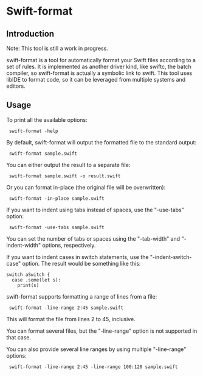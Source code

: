 
# Swift-format

## Introduction

Note: This tool is still a work in progress.

swift-format is a tool for automatically format your Swift files according to a
set of rules. It is implemented as another driver kind, like swiftc, the batch
compiler, so swift-format is actually a symbolic link to swift. This tool uses
libIDE to format code, so it can be leveraged from multiple systems and editors.

## Usage

To print all the available options:

     swift-format -help

By default, swift-format will output the formatted file to the standard output:

     swift-format sample.swift

You can either output the result to a separate file:

     swift-format sample.swift -o result.swift

Or you can format in-place (the original file will be overwritten):

     swift-format -in-place sample.swift

If you want to indent using tabs instead of spaces, use the "-use-tabs" option:

     swift-format -use-tabs sample.swift

You can set the number of tabs or spaces using the "-tab-width" and
"-indent-width" options, respectively.

If you want to indent cases in switch statements, use the "-indent-switch-case"
option. The result would be something like this:

    switch aSwitch {
      case .some(let s):
        print(s)

swift-format supports formatting a range of lines from a file:

     swift-format -line-range 2:45 sample.swift

This will format the file from lines 2 to 45, inclusive.

You can format several files, but the "-line-range" option is not supported in
that case.

You can also provide several line ranges by using multiple "-line-range" options:

     swift-format -line-range 2:45 -line-range 100:120 sample.swift
